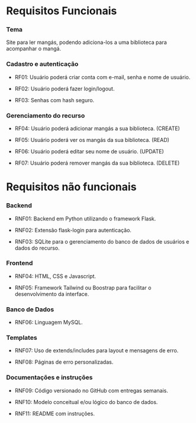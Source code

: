 # Requisitos Funcionais 

### Tema

Site para ler mangás, podendo adiciona-los a uma biblioteca para acompanhar o mangá.

### Cadastro e autenticação

- RF01: Usuário poderá criar conta com e-mail, senha e nome de usuário.

- RF02: Usuário poderá fazer login/logout.

- RF03: Senhas com hash seguro.

### Gerenciamento do recurso

- RF04: Usuário poderá adicionar mangás a sua biblioteca. (CREATE)

- RF05: Usuário poderá ver os mangás da sua biblioteca. (READ)

- RF06: Usuário poderá editar seu nome de usuário. (UPDATE)

- RF07: Usuário poderá remover mangás da sua biblioteca. (DELETE)

# Requisitos não funcionais

### Backend

- RNF01: Backend em Python utilizando o framework Flask.

- RNF02: Extensão flask-login para autenticação.

- RNF03: SQLite para o gerenciamento do banco de dados de usuários e dados do recurso.

### Frontend

- RNF04: HTML, CSS e Javascript.

- RNF05: Framework Tailwind ou Boostrap para facilitar o desenvolvimento da interface.

### Banco de Dados

- RNF06: Linguagem MySQL.

### Templates

- RNF07: Uso de extends/includes para layout e mensagens de erro.

- RNF08: Páginas de erro personalizadas.

### Documentações e instruções

- RNF09: Código versionado no GitHub com entregas semanais.

- RNF10: Modelo conceitual e/ou lógico do banco de dados.

- RNF11: README com instruções.
